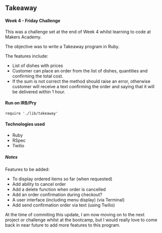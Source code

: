 Takeaway
---------

#### Week 4 - Friday Challenge

This was a challenge set at the end of Week 4 whilst learning to code at Makers Academy.

The objective was to write a Takeaway program in Ruby.

The features include: 
+ List of dishes with prices
+ Customer can place an order from the list of dishes, quantities and confirming the total cost.
+ If the sum is not correct the method should raise an error, otherwise customer will receive a text confirming the order and saying that it will be delivered within 1 hour.

#### Run on IRB/Pry
```shell
require './lib/takeaway'
```

#### Technologies used
+ Ruby
+ RSpec
+ Twilio

##### Notes

Features to be added: 

+ To display ordered items so far (when requested)
+ Add ability to cancel order
+ Add a delete function when order is cancelled
+ Add an order confirmation during checkout?
+ A user interface (including menu display) (via Terminal)
+ Add send confirmation order via text (using Twilio) 

At the time of commiting this update, I am now moving on to the next project or challenge whilst at the bootcamp, but I would really love to come back in near future to add more features to this program.
